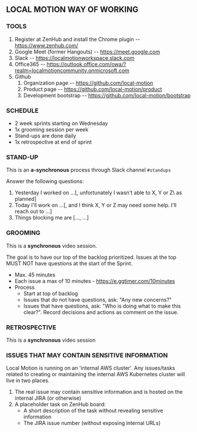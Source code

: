 ## LOCAL MOTION WAY OF WORKING

### TOOLS

1. Register at ZenHub and install the Chrome plugin -- https://www.zenhub.com/
1. Google Meet (former Hangouts) -- https://meet.google.com
1. Slack -- https://localmotionworkspace.slack.com
1. Office365 -- https://outlook.office.com/owa/?realm=localmotioncommunity.onmicrosoft.com
1. Github 
    1. Organization page -- https://github.com/local-motion
    1. Product page -- https://github.com/local-motion/product
    1. Development bootstrap -- https://github.com/local-motion/bootstrap


### SCHEDULE

- 2 week sprints starting on Wednesday
- 1x grooming session per week
- Stand-ups are done daily
- 1x retrospective at end of sprint


### STAND-UP

This is an **a-synchronous** process through Slack channel `#standups`

Answer the following questions:

1. Yesterday I worked on ...\[, unfortunately I wasn't able to X, Y or Z\ as planned]
1. Today I'll work on ...\[, and I think X, Y or Z may need some help. I'll reach out to ...\]
1. Things blocking me are \[..., ...\]

### GROOMING

This is a **synchronous** video session.

The goal is to have our top of the backlog prioritized. Issues at the top MUST NOT have questions
at the start of the Sprint.

- Max. 45 minutes
- Each issue a max of 10 minutes - https://e.ggtimer.com/10minutes
- Process
    - Start at top of backlog
    - Issues that do not have questions, ask: "Any new concerns?"
    - Issues that have questions, ask: "Who is doing what to make this clear?". Record
    decisions and actions as comment on the issue.

### RETROSPECTIVE

This is a **synchronous** video session


### ISSUES THAT MAY CONTAIN SENSITIVE INFORMATION

Local Motion is running on an 'internal AWS cluster'. Any issues/tasks related to creating or maintaining
the internal AWS Kubernetes cluster will live in two places.

1. The real issue may contain sensitive information and is hosted on the internal JIRA (or otherwise) 
1. A placeholder task on ZenHub board: 
    - A short description of the task without revealing sensitive information
    - The JIRA issue number (without exposing internal URLs)
    
    